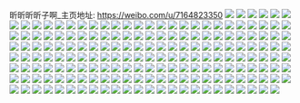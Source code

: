 昕昕昕昕子啊_主页地址: https://weibo.com/u/7164823350 
![](https://wx4.sinaimg.cn/mw2000/007OSRQWly1h9byr45uv4j32c0340hdt.jpg) 
![](https://wx4.sinaimg.cn/mw2000/007OSRQWly1h9byr3ip50j32c0340npf.jpg) 
![](https://wx4.sinaimg.cn/mw2000/007OSRQWly1h9byr4ol0gj32c0340hdt.jpg) 
![](https://wx4.sinaimg.cn/mw2000/007OSRQWly1h9byr55lsnj32c03404qp.jpg) 
![](https://wx4.sinaimg.cn/mw2000/007OSRQWly1h9byr5u871j32c0340e82.jpg) 
![](https://wx4.sinaimg.cn/mw2000/007OSRQWly1h9byr6ezrej32c03407wh.jpg) 
![](https://wx4.sinaimg.cn/mw2000/007OSRQWly1h9byr78kuwj32c0340u0y.jpg) 
![](https://wx4.sinaimg.cn/mw2000/007OSRQWly1h9byr7ubdkj32c0340hdt.jpg) 
![](https://wx4.sinaimg.cn/mw2000/007OSRQWly1h9byr8fskej31o02807wh.jpg) 
![](https://wx4.sinaimg.cn/mw2000/007OSRQWly1h9bymxb4x4j31o0280hdt.jpg) 
![](https://wx4.sinaimg.cn/mw2000/007OSRQWly1h98nh804fcj30u01hcq9o.jpg) 
![](https://wx4.sinaimg.cn/mw2000/007OSRQWly1h8tt2pkzu0j31o0280nm6.jpg) 
![](https://wx4.sinaimg.cn/mw2000/007OSRQWly1h8tt2qmycqj31o0280np5.jpg) 
![](https://wx4.sinaimg.cn/mw2000/007OSRQWly1h8ldo3d3a6j31o01o01kx.jpg) 
![](https://wx4.sinaimg.cn/mw2000/007OSRQWly1h7pmj3u639j31o0280kjl.jpg) 
![](https://wx4.sinaimg.cn/mw2000/007OSRQWly1h7pmj2ouo0j31o0280npd.jpg) 
![](https://wx4.sinaimg.cn/mw2000/007OSRQWly1h7pmj4e5onj31o0280e81.jpg) 
![](https://wx4.sinaimg.cn/mw2000/007OSRQWly1h7cz0ff2kbj30sg1kvb1c.jpg) 
![](https://wx4.sinaimg.cn/mw2000/007OSRQWly1h6tgzbc3x2j30u0140n4l.jpg) 
![](https://wx4.sinaimg.cn/mw2000/007OSRQWly1h6tgzc29tfj30u0140n4c.jpg) 
![](https://wx4.sinaimg.cn/mw2000/007OSRQWly1h6tgzalx13j313z0u041h.jpg) 
![](https://wx4.sinaimg.cn/mw2000/007OSRQWly1h6tgzctzrxj30u0140jtt.jpg) 
![](https://wx4.sinaimg.cn/mw2000/007OSRQWly1h6dcizkdz0j30zo256qv5.jpg) 
![](https://wx4.sinaimg.cn/mw2000/007OSRQWly1h6dcixv2wnj30zo2564qp.jpg) 
![](https://wx4.sinaimg.cn/mw2000/007OSRQWly1h6a6miut7tj30u01hc0u7.jpg) 
![](https://wx4.sinaimg.cn/mw2000/007OSRQWly1h6a6mjhwp6j31o0280hdu.jpg) 
![](https://wx4.sinaimg.cn/mw2000/007OSRQWly1h6a6me9xk2j31hc0u0k1o.jpg) 
![](https://wx4.sinaimg.cn/mw2000/007OSRQWly1h6a6qyydvpj313u0tun6d.jpg) 
![](https://wx4.sinaimg.cn/mw2000/007OSRQWly1h6a6ys3e30j30sg1qhtj6.jpg) 
![](https://wx4.sinaimg.cn/mw2000/007OSRQWly1h6a6mmtpcgj30u01hc45q.jpg) 
![](https://wx4.sinaimg.cn/mw2000/007OSRQWly1h5yin5cskgj31o0280e82.jpg) 
![](https://wx4.sinaimg.cn/mw2000/007OSRQWly1h5yin6eiuij31o0280b29.jpg) 
![](https://wx4.sinaimg.cn/mw2000/007OSRQWly1h5yin7emxmj31o0280b29.jpg) 
![](https://wx4.sinaimg.cn/mw2000/007OSRQWly1h5yin49gd6j31hc0u078c.jpg) 
![](https://wx4.sinaimg.cn/mw2000/007OSRQWly1h5yin3wipwj31o0280hdt.jpg) 
![](https://wx4.sinaimg.cn/mw2000/007OSRQWly1h5yiwaoa1dj30sg3090y2.jpg) 
![](https://wx4.sinaimg.cn/mw2000/007OSRQWly1h5wymabcswj32801o07dq.jpg) 
![](https://wx4.sinaimg.cn/mw2000/007OSRQWly1h5wym8ndr5j33402c0npd.jpg) 
![](https://wx4.sinaimg.cn/mw2000/007OSRQWly1h5wym2brd4j33402c0npe.jpg) 
![](https://wx4.sinaimg.cn/mw2000/007OSRQWly1h5wym9v30vj31o0280k1b.jpg) 
![](https://wx4.sinaimg.cn/mw2000/007OSRQWly1h5wym9bfn3j31o0280k0j.jpg) 
![](https://wx4.sinaimg.cn/mw2000/007OSRQWly1h5rjow3kqbj31o02807wh.jpg) 
![](https://wx4.sinaimg.cn/mw2000/007OSRQWly1h5rjowfm7oj31o0280ww5.jpg) 
![](https://wx4.sinaimg.cn/mw2000/007OSRQWly1h5rjowpxeij31o0280n7a.jpg) 
![](https://wx4.sinaimg.cn/mw2000/007OSRQWly1h5rjox9zxjj31o02801ek.jpg) 
![](https://wx4.sinaimg.cn/mw2000/007OSRQWly1h5rjoxrk0fj31o02801kx.jpg) 
![](https://wx4.sinaimg.cn/mw2000/007OSRQWly1h5rjoye600j31o0280hdt.jpg) 
![](https://wx4.sinaimg.cn/mw2000/007OSRQWly1h5rjoyx821j31o0280e81.jpg) 
![](https://wx4.sinaimg.cn/mw2000/007OSRQWly1h4r1orbuztj31400u0gyo.jpg) 
![](https://wx4.sinaimg.cn/mw2000/007OSRQWly1h4f81wfyl8j31o0280qtm.jpg) 
![](https://wx4.sinaimg.cn/mw2000/007OSRQWly1h4f81x6jpzj31o02801kx.jpg) 
![](https://wx4.sinaimg.cn/mw2000/007OSRQWly1h4f81xp8wuj31o02801kx.jpg) 
![](https://wx4.sinaimg.cn/mw2000/007OSRQWly1h4f849ogvaj31o02807wh.jpg) 
![](https://wx4.sinaimg.cn/mw2000/007OSRQWly1h4f81yjdaoj31o02804qp.jpg) 
![](https://wx4.sinaimg.cn/mw2000/007OSRQWly1h4f81vx9euj31o02801kx.jpg) 
![](https://wx4.sinaimg.cn/mw2000/007OSRQWly1h4f81y1ujtj31o0280ha6.jpg) 
![](https://wx4.sinaimg.cn/mw2000/007OSRQWly1h4f81z4dgbj31o02807wh.jpg) 
![](https://wx4.sinaimg.cn/mw2000/007OSRQWly1h4f84ab2k6j31o02804qp.jpg) 
![](https://wx4.sinaimg.cn/mw2000/007OSRQWly1h49btuywmej31o0280npd.jpg) 
![](https://wx4.sinaimg.cn/mw2000/007OSRQWly1h3wpskzc6aj30u0140jxf.jpg) 
![](https://wx4.sinaimg.cn/mw2000/007OSRQWly1h3wpslbvs5j30tq13tjw4.jpg) 
![](https://wx4.sinaimg.cn/mw2000/007OSRQWly1h3wpsk4p89j30u014046w.jpg) 
![](https://wx4.sinaimg.cn/mw2000/007OSRQWly1h3wpw4fzfej30u01407di.jpg) 
![](https://wx4.sinaimg.cn/mw2000/007OSRQWly1h3wpslr635j30u0140n7l.jpg) 
![](https://wx4.sinaimg.cn/mw2000/007OSRQWly1h3wpsm3febj30u011ijzr.jpg) 
![](https://wx4.sinaimg.cn/mw2000/007OSRQWly1h3wpsmib98j30u0140aij.jpg) 
![](https://wx4.sinaimg.cn/mw2000/007OSRQWly1h3wpw5wk57j30u0140k09.jpg) 
![](https://wx4.sinaimg.cn/mw2000/007OSRQWly1h3unulq4cbj31o0280e6s.jpg) 
![](https://wx4.sinaimg.cn/mw2000/007OSRQWly1h3unuo763uj31o02801kx.jpg) 
![](https://wx4.sinaimg.cn/mw2000/007OSRQWly1h3ununfv2wj33402c0npd.jpg) 
![](https://wx4.sinaimg.cn/mw2000/007OSRQWly1h3unumjl3tj33402c0b2a.jpg) 
![](https://wx4.sinaimg.cn/mw2000/007OSRQWly1h3ic769qvlj30u0140gst.jpg) 
![](https://wx4.sinaimg.cn/mw2000/007OSRQWly1h3ic76m6p2j30u0140gsr.jpg) 
![](https://wx4.sinaimg.cn/mw2000/007OSRQWly1h3ic761h00j30u00u079p.jpg) 
![](https://wx4.sinaimg.cn/mw2000/007OSRQWly1h3ic76uwkxj30u0140gu5.jpg) 
![](https://wx4.sinaimg.cn/mw2000/007OSRQWly1h3ic7lyq07j30u01407c2.jpg) 
![](https://wx4.sinaimg.cn/mw2000/007OSRQWly1h3ic77459wj30u0140dmt.jpg) 
![](https://wx4.sinaimg.cn/mw2000/007OSRQWly1h3ic77m2eaj30u0140wlk.jpg) 
![](https://wx4.sinaimg.cn/mw2000/007OSRQWly1h3ic781fkoj30u0140wn1.jpg) 
![](https://wx4.sinaimg.cn/mw2000/007OSRQWly1h3ic78cs6qj30u0140gu7.jpg) 
![](https://wx4.sinaimg.cn/mw2000/007OSRQWly1h3i5dx5gerj31o02807wh.jpg) 
![](https://wx4.sinaimg.cn/mw2000/007OSRQWly1h3i5dohg6gj31o0280u0x.jpg) 
![](https://wx4.sinaimg.cn/mw2000/007OSRQWly1h3i5dw6z0tj33402c04qr.jpg) 
![](https://wx4.sinaimg.cn/mw2000/007OSRQWly1h3g0ti67paj31o0280b2a.jpg) 
![](https://wx4.sinaimg.cn/mw2000/007OSRQWly1h3g0tg0jv7j31o0280qv5.jpg) 
![](https://wx4.sinaimg.cn/mw2000/007OSRQWly1h2xg4bz78lj30u01407d1.jpg) 
![](https://wx4.sinaimg.cn/mw2000/007OSRQWly1h2xg4cke1qj30u0140k0e.jpg) 
![](https://wx4.sinaimg.cn/mw2000/007OSRQWly1h2xg4d25huj30u014047c.jpg) 
![](https://wx4.sinaimg.cn/mw2000/007OSRQWly1h1yti4fabuj31hc0u0k1l.jpg) 
![](https://wx4.sinaimg.cn/mw2000/007OSRQWly1h1yti4yrlij30u0140tke.jpg) 
![](https://wx4.sinaimg.cn/mw2000/007OSRQWly1h1yti5lfrpj30u01400zv.jpg) 
![](https://wx4.sinaimg.cn/mw2000/007OSRQWly1h1yti41vxtj30u0140tfx.jpg) 
![](https://wx4.sinaimg.cn/mw2000/007OSRQWly1h1yti5yky4j30u0140144.jpg) 
![](https://wx4.sinaimg.cn/mw2000/007OSRQWly1h1yti7ezpfj30u0140wsu.jpg) 
![](https://wx4.sinaimg.cn/mw2000/007OSRQWly1h1yti7y0iyj30u0140akn.jpg) 
![](https://wx4.sinaimg.cn/mw2000/007OSRQWly1h1yti8sl09j30u0140wop.jpg) 
![](https://wx4.sinaimg.cn/mw2000/007OSRQWly1h1yti9afhvj30u014048d.jpg) 
![](https://wx4.sinaimg.cn/mw2000/007OSRQWly1h1yti9sx2rj31400u0jy1.jpg) 
![](https://wx4.sinaimg.cn/mw2000/007OSRQWly1h1ytiay9bwj30u01hcqbk.jpg) 
![](https://wx4.sinaimg.cn/mw2000/007OSRQWly1h1pivcxi20j33402c01ky.jpg) 
![](https://wx4.sinaimg.cn/mw2000/007OSRQWly1h1pivid68ij31o0280qv5.jpg) 
![](https://wx4.sinaimg.cn/mw2000/007OSRQWly1h1pivjrcccj31o0280hdt.jpg) 
![](https://wx4.sinaimg.cn/mw2000/007OSRQWly1h1pivj0o6xj31o0280hdt.jpg) 
![](https://wx4.sinaimg.cn/mw2000/007OSRQWly1h1mczv23ssj31o02804qq.jpg) 
![](https://wx4.sinaimg.cn/mw2000/007OSRQWly1h1mczxbdx1j31o0280b2a.jpg) 
![](https://wx4.sinaimg.cn/mw2000/007OSRQWly1h1mczzutlpj31o0280u0y.jpg) 
![](https://wx4.sinaimg.cn/mw2000/007OSRQWly1h1md01zh7ej31o0280e82.jpg) 
![](https://wx4.sinaimg.cn/mw2000/007OSRQWly1h1md03gx06j315o1qib29.jpg) 
![](https://wx4.sinaimg.cn/mw2000/007OSRQWly1h1md063bmgj33402c0u0z.jpg) 
![](https://wx4.sinaimg.cn/mw2000/007OSRQWly1h15gnhryudj32801o0u0x.jpg) 
![](https://wx4.sinaimg.cn/mw2000/007OSRQWly1h15gnonklzj31o0280npd.jpg) 
![](https://wx4.sinaimg.cn/mw2000/007OSRQWly1h15gnpjkatj33402c07wi.jpg) 
![](https://wx4.sinaimg.cn/mw2000/007OSRQWly1h15gnqdwm3j31hc0u0wnh.jpg) 
![](https://wx4.sinaimg.cn/mw2000/007OSRQWly1h15gnrcmoej31hc0u0wp3.jpg) 
![](https://wx4.sinaimg.cn/mw2000/007OSRQWly1h15gnsco15j33402c0b2a.jpg) 
![](https://wx4.sinaimg.cn/mw2000/007OSRQWly1h15gqqo718j33402c0e82.jpg) 
![](https://wx4.sinaimg.cn/mw2000/007OSRQWly1h14wqwjp8yj32801o0b2a.jpg) 
![](https://wx4.sinaimg.cn/mw2000/007OSRQWly1h14wqyop4hj32801o0e82.jpg) 
![](https://wx4.sinaimg.cn/mw2000/007OSRQWly1h14wr01zcjj33402c0u0x.jpg) 
![](https://wx4.sinaimg.cn/mw2000/007OSRQWly1h14wquxx55j31o0280npd.jpg) 
![](https://wx4.sinaimg.cn/mw2000/007OSRQWly1h14wr0t766j31ia17f4ne.jpg) 
![](https://wx4.sinaimg.cn/mw2000/007OSRQWly1h14wr2tai3j31o0280npd.jpg) 
![](https://wx4.sinaimg.cn/mw2000/007OSRQWly1h14wr4lo5dj31o0280hdt.jpg) 
![](https://wx4.sinaimg.cn/mw2000/007OSRQWly1h14wr7md2rj33402c07wi.jpg) 
![](https://wx4.sinaimg.cn/mw2000/007OSRQWly1h14wsaq0anj313r0sttml.jpg) 
![](https://wx4.sinaimg.cn/mw2000/007OSRQWly1h129hyiym3j31o02807wh.jpg) 
![](https://wx4.sinaimg.cn/mw2000/007OSRQWly1h129j6dcatj31o02807wh.jpg) 
![](https://wx4.sinaimg.cn/mw2000/007OSRQWly1h129ifs7dvj31o02804qq.jpg) 
![](https://wx4.sinaimg.cn/mw2000/007OSRQWly1h0hoaob29dj30u0173ads.jpg) 
![](https://wx4.sinaimg.cn/mw2000/007OSRQWly1gzwlxnjeu6j30u01sxn1p.jpg) 
![](https://wx4.sinaimg.cn/mw2000/007OSRQWly1gzwlxntat8j30u01sqadu.jpg) 
![](https://wx4.sinaimg.cn/mw2000/007OSRQWly1gzb27wmhtfj31dv0u0wre.jpg) 
![](https://wx4.sinaimg.cn/mw2000/007OSRQWly1gy6w4h6jxoj31be0zjakr.jpg) 
![](https://wx4.sinaimg.cn/mw2000/007OSRQWly1gy6w4hp0ovj32801o0b29.jpg) 
![](https://wx4.sinaimg.cn/mw2000/007OSRQWly1gy6w4gw1iej31kh16de16.jpg) 
![](https://wx4.sinaimg.cn/mw2000/007OSRQWly1gy6k27zomkj31o0280hdt.jpg) 
![](https://wx4.sinaimg.cn/mw2000/007OSRQWly1gy6k28l3cgj31o0280e81.jpg) 
![](https://wx4.sinaimg.cn/mw2000/007OSRQWly1gy6k56wtn1j31o0280hdt.jpg) 
![](https://wx4.sinaimg.cn/mw2000/007OSRQWly1gy3lln3a99j30u0140479.jpg) 
![](https://wx4.sinaimg.cn/mw2000/007OSRQWly1gy3llm8e2lj30u01407c4.jpg) 
![](https://wx4.sinaimg.cn/mw2000/007OSRQWly1gxqkaj6vltj31o0280u0x.jpg) 
![](https://wx4.sinaimg.cn/mw2000/007OSRQWly1gxqkak379bj31o0280kjl.jpg) 
![](https://wx4.sinaimg.cn/mw2000/007OSRQWly1gxqkainlwzj30xc2301kx.jpg) 
![](https://wx4.sinaimg.cn/mw2000/007OSRQWly1gxa03j2evnj30u0140ajx.jpg) 
![](https://wx4.sinaimg.cn/mw2000/007OSRQWly1gxa03jvkjwj30u0140guw.jpg) 
![](https://wx4.sinaimg.cn/mw2000/007OSRQWly1gxa03igs7rj30u01407ds.jpg) 
![](https://wx4.sinaimg.cn/mw2000/007OSRQWly1gxa03ke7rij30u0140guz.jpg) 
![](https://wx4.sinaimg.cn/mw2000/007OSRQWly1gx7jonh7caj30u00u0jyt.jpg) 
![](https://wx4.sinaimg.cn/mw2000/007OSRQWly1gx7joog964j30u00u0wpg.jpg) 
![](https://wx4.sinaimg.cn/mw2000/007OSRQWly1gx7jop7j5ij30u00u0ag8.jpg) 
![](https://wx4.sinaimg.cn/mw2000/007OSRQWly1gx7jopoub2j30u00u0jw6.jpg) 
![](https://wx4.sinaimg.cn/mw2000/007OSRQWly1gx7joqr62fj30u00u0tg1.jpg) 
![](https://wx4.sinaimg.cn/mw2000/007OSRQWly1gx7jorbymej30u00u0jzt.jpg) 
![](https://wx4.sinaimg.cn/mw2000/007OSRQWly1gx7josbib1j31hc0u07ex.jpg) 
![](https://wx4.sinaimg.cn/mw2000/007OSRQWly1gx7jomvzpqj30u00u0ahm.jpg) 
![](https://wx4.sinaimg.cn/mw2000/007OSRQWly1gx7jpd41gvj30u00u0gwl.jpg) 
![](https://wx4.sinaimg.cn/mw2000/007OSRQWly1gx4kacba21j30u0140dnr.jpg) 
![](https://wx4.sinaimg.cn/mw2000/007OSRQWly1gx4kactc0bj31400u0dlp.jpg) 
![](https://wx4.sinaimg.cn/mw2000/007OSRQWly1gx4kaday44j31400u0n3x.jpg) 
![](https://wx4.sinaimg.cn/mw2000/007OSRQWly1gx4kae2r16j30u01hcthk.jpg) 
![](https://wx4.sinaimg.cn/mw2000/007OSRQWly1gx4kaeyrzwj30u01hcait.jpg) 
![](https://wx4.sinaimg.cn/mw2000/007OSRQWly1gx4kda7am7j30mi0u0tc6.jpg) 
![](https://wx4.sinaimg.cn/mw2000/007OSRQWly1gx4kafw0p0j30u0140dlu.jpg) 
![](https://wx4.sinaimg.cn/mw2000/007OSRQWly1gx4kaglrjpj30u0140k38.jpg) 
![](https://wx4.sinaimg.cn/mw2000/007OSRQWly1gx4kah8zz5j30u0140jyu.jpg) 
![](https://wx4.sinaimg.cn/mw2000/007OSRQWly1gx4kahm8s3j30u00u0te5.jpg) 
![](https://wx4.sinaimg.cn/mw2000/007OSRQWly1gx4kai5t2uj30u01hcn6a.jpg) 
![](https://wx4.sinaimg.cn/mw2000/007OSRQWly1gx4kabqz48j30qz1byjvi.jpg) 
![](https://wx4.sinaimg.cn/mw2000/007OSRQWly1gx4kairowdj30u01hctf2.jpg) 
![](https://wx4.sinaimg.cn/mw2000/007OSRQWly1gx4kajb18fj30u01hcag7.jpg) 
![](https://wx4.sinaimg.cn/mw2000/007OSRQWly1gx4kajs4r0j30u01hc45y.jpg) 
![](https://wx4.sinaimg.cn/mw2000/007OSRQWly1gx4kak8uzxj30u01hcagc.jpg) 
![](https://wx4.sinaimg.cn/mw2000/007OSRQWly1gx4kaknrs2j30u01hc0z6.jpg) 
![](https://wx4.sinaimg.cn/mw2000/007OSRQWly1gx4kal6hulj30u01hc452.jpg) 
![](https://wx4.sinaimg.cn/mw2000/007OSRQWly1gx0qjmnk11j30u0140n4c.jpg) 
![](https://wx4.sinaimg.cn/mw2000/007OSRQWly1gx0qjd0ivqj31400u044n.jpg) 
![](https://wx4.sinaimg.cn/mw2000/007OSRQWly1gx0qjrmgfnj30u0140aee.jpg) 
![](https://wx4.sinaimg.cn/mw2000/007OSRQWly1gukukhqqxfj60u018wn7302.jpg) 
![](https://wx4.sinaimg.cn/mw2000/007OSRQWly1gukukh6pp5j60u018wk6r02.jpg) 
![](https://wx4.sinaimg.cn/mw2000/007OSRQWly1gukuki41nxj60u018wdlw02.jpg) 
